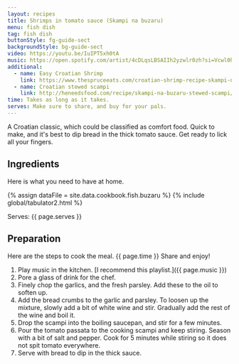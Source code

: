 ```yaml
---
layout: recipes
title: Shrimps in tomato sauce (Skampi na buzaru)
menu: fish dish
tag: fish dish
buttonStyle: fg-guide-sect
backgroundStyle: bg-guide-sect
video: https://youtu.be/IuIPT5xh0tA
music: https://open.spotify.com/artist/4cDLqsLBSAIIh2yzwlr0zh?si=Vcwl0hLiR1uJqtTIFw9TpA
additional:
  - name: Easy Croatian Shrimp
    link: https://www.thespruceeats.com/croatian-shrimp-recipe-skampi-na-buzara-1135887
  - name: Croatian stewed scampi
    link: http://heneedsfood.com/recipe/skampi-na-buzaru-stewed-scampi/
time: Takes as long as it takes.
serves: Make sure to share, and buy for your pals.
---
```


A Croatian classic, which could be classified as comfort food. Quick to make, and it's best to dip bread in the thick tomato sauce. Get ready to lick all your fingers.
<!-- excerpt-end -->

## Ingredients

Here is what you need to have at home.


{% assign dataFile = site.data.cookbook.fish.buzaru %}
{% include global/tabulator2.html %}


Serves: {{ page.serves }}

## Preparation

Here are the steps to cook the meal. {{ page.time }} Share and enjoy!

1. Play music in the kitchen. [I recommend this playlist.]({{ page.music }})
2. Pore a glass of drink for the chef.
3. Finely chop the garlics, and the fresh parsley. Add these to the oil to soften up.
4. Add the bread crumbs to the garlic and parsley. To loosen up the mixture, slowly add a bit of white wine and stir. Gradually add the rest of the wine and boil it.
5. Drop the scampi into the boiling saucepan, and stir for a few minutes.
6. Pour the tomato passata to the cooking scampi and keep stiring. Season with a bit of salt and pepper. Cook for 5 minutes while stiring so it does not spit tomato everywhere.
7. Serve with bread to dip in the thick sauce.